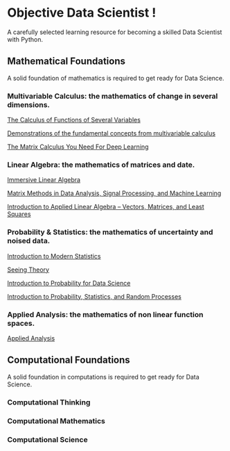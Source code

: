 # Objective Data Scientist !

A carefully selected learning resource for becoming a skilled Data Scientist with Python.

## Mathematical Foundations

A solid foundation of mathematics is required to get ready for Data Science.

### Multivariable Calculus: the mathematics of change in several dimensions.

[The Calculus of Functions of Several Variables](http://www.synechism.org/wp/the-calculus-of-functions-of-several-variables/)

[Demonstrations of the fundamental concepts from multivariable calculus](https://github.com/Mason-McGough/MultivariableCalculus)

[The Matrix Calculus You Need For Deep Learning](https://arxiv.org/abs/1802.01528)


### Linear Algebra: the mathematics of matrices and date.

[Immersive Linear Algebra](http://immersivemath.com/ila/index.html)

[Matrix Methods in Data Analysis, Signal Processing, and Machine Learning](https://ocw.mit.edu/courses/18-065-matrix-methods-in-data-analysis-signal-processing-and-machine-learning-spring-2018/)

[Introduction to Applied Linear Algebra – Vectors, Matrices, and Least Squares](https://web.stanford.edu/~boyd/vmls/)

### Probability & Statistics: the mathematics of uncertainty and noised data.

[Introduction to Modern Statistics](https://www.openintro.org/book/ims/)

[Seeing Theory](https://seeing-theory.brown.edu/index.html#firstPage)

[Introduction to Probability for Data Science](https://probability4datascience.com/index.html)

[Introduction to Probability, Statistics, and Random Processes](https://www.probabilitycourse.com/)

### Applied Analysis: the mathematics of non linear function spaces.

[Applied Analysis](https://www.math.ucdavis.edu/~hunter/book/pdfbook.html)


## Computational Foundations

A solid foundation in computations is required to get ready for Data Science.

### Computational Thinking

### Computational Mathematics

### Computational Science

